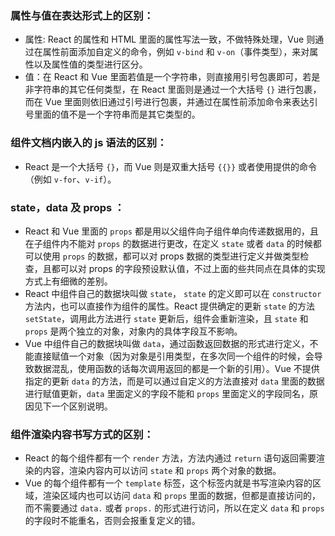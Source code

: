 ### 属性与值在表达形式上的区别：
* 属性: React 的属性和 HTML 里面的属性写法一致，不做特殊处理，Vue 则通过在属性前面添加自定义的命令，例如 `v-bind` 和 `v-on`（事件类型），来对属性以及属性值的类型进行区分。
* 值：在 React 和 Vue 里面若值是一个字符串，则直接用引号包裹即可，若是非字符串的其它任何类型，在 React 里面则是通过一个大括号 `{}` 进行包裹，而在 Vue 里面则依旧通过引号进行包裹，并通过在属性前添加命令来表达引号里面的值不是一个字符串而是其它类型的。

### 组件文档内嵌入的 js 语法的区别：
* React 是一个大括号 `{}`，而 Vue 则是双重大括号 `{{}}` 或者使用提供的命令（例如 `v-for`、`v-if`）。

### state，data 及 props ：
* React 和 Vue 里面的 `props` 都是用以父组件向子组件单向传递数据用的，且在子组件内不能对 `props` 的数据进行更改，在定义 `state` 或者 `data` 的时候都可以使用 `props` 的数据，都可以对 props 数据的类型进行定义并做类型检查，且都可以对 props 的字段预设默认值，不过上面的些共同点在具体的实现方式上有细微的差别。
* React 中组件自己的数据块叫做 `state`， `state` 的定义即可以在 `constructor` 方法内，也可以直接作为组件的属性。React 提供确定的更新 `state` 的方法 `setState`，调用此方法进行 `state` 更新后，组件会重新渲染，且 `state` 和 `props` 是两个独立的对象，对象内的具体字段互不影响。
* Vue 中组件自己的数据块叫做 `data`，通过函数返回数据的形式进行定义，不能直接赋值一个对象（因为对象是引用类型，在多次同一个组件的时候，会导致数据混乱，使用函数的话每次调用返回的都是一个新的引用）。Vue 不提供指定的更新 `data` 的方法，而是可以通过自定义的方法直接对 `data` 里面的数据进行赋值更新，`data` 里面定义的字段不能和 `props` 里面定义的字段同名，原因见下一个区别说明。

### 组件渲染内容书写方式的区别：
* React 的每个组件都有一个 `render` 方法，方法内通过 `return` 语句返回需要渲染的内容，渲染内容内可以访问 `state` 和 `props` 两个对象的数据。
* Vue 的每个组件都有一个 `template` 标签，这个标签内就是书写渲染内容的区域，渲染区域内也可以访问 `data` 和 `props` 里面的数据，但都是直接访问的，而不需要通过 `data.` 或者 `props.` 的形式进行访问，所以在定义 `data` 和 `props` 的字段时不能重名，否则会报重复定义的错。